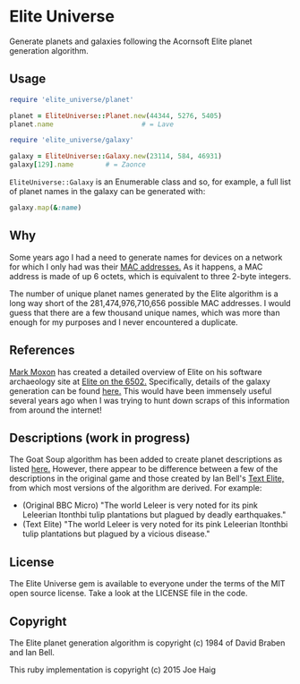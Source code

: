 # Elite Universe

Generate planets and galaxies following the Acornsoft Elite planet generation
algorithm.

## Usage

```ruby
require 'elite_universe/planet'

planet = EliteUniverse::Planet.new(44344, 5276, 5405)
planet.name                      # = Lave
```

```ruby
require 'elite_universe/galaxy'

galaxy = EliteUniverse::Galaxy.new(23114, 584, 46931)
galaxy[129].name        # = Zaonce
```

`EliteUniverse::Galaxy` is an Enumerable class and so, for example, a full list
of planet names in the galaxy can be generated with:

```ruby
galaxy.map(&:name)
```

## Why

Some years ago I had a need to generate names for devices on a network for
which I only had was their [MAC addresses.](https://en.wikipedia.org/wiki/MAC_address)
As it happens, a MAC address is made of up 6 octets, which is equivalent to
three 2-byte integers.

The number of unique planet names generated by the Elite algorithm is a long
way short of the 281,474,976,710,656 possible MAC addresses. I would guess that
there are a few thousand unique names, which was more than enough for my
purposes and I never encountered a duplicate.

## References

[Mark Moxon](https://www.markmoxon.com/) has created a detailed overview of
Elite on his software archaeology site at [Elite on the 6502.](https://elite.bbcelite.com/)
Specifically, details of the galaxy generation can be found [here.](https://elite.bbcelite.com/deep_dives/galaxy_and_system_seeds.html)
This would have been immensely useful several years ago when I was trying to
hunt down scraps of this information from around the internet!

## Descriptions (work in progress)

The Goat Soup algorithm has been added to create planet descriptions as listed
[here.](http://wiki.alioth.net/index.php/Classic_Elite_planet_descriptions)
However, there appear to be difference between a few of the descriptions in the
original game and those created by Ian Bell's
[Text Elite,](http://www.elitehomepage.org/text/index.htm) from which most
versions of the algorithm are derived. For example:

* (Original BBC Micro) "The world Leleer is very noted for its pink Leleerian Itonthbi tulip plantations but plagued by deadly earthquakes."
* (Text Elite) "The world Leleer is very noted for its pink Leleerian Itonthbi tulip plantations but plagued by a vicious disease."

## License

The Elite Universe gem is available to everyone under the terms of the MIT
open source license.
Take a look at the LICENSE file in the code.

## Copyright

The Elite planet generation algorithm is copyright (c) 1984 of David Braben and
Ian Bell.

This ruby implementation is copyright (c) 2015 Joe Haig
